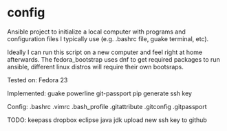 # config
Ansible project to initialize a local computer with programs and configuration files I typically use (e.g. .bashrc file, guake terminal, etc).

Ideally I can run this script on a new computer and feel right at home afterwards. The fedora_bootstrap uses dnf to get required packages to run ansible, different linux distros will require their own bootsraps.

Tested on:
Fedora 23

Implemented:
guake
powerline
git-passport
pip
generate ssh key

Config:
.bashrc
.vimrc
.bash_profile
.gitattribute
.gitconfig
.gitpassport

TODO:
keepass
dropbox
eclipse
java jdk
upload new ssh key to github
